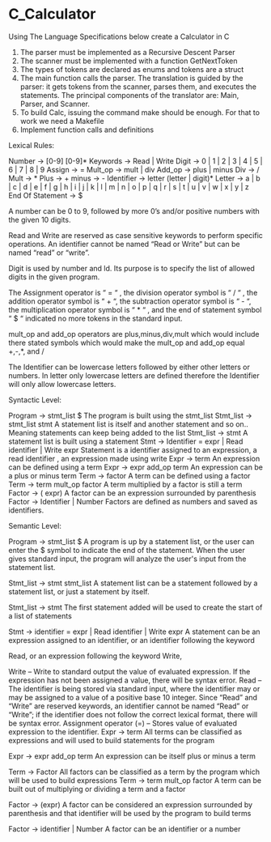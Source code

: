# C_Calculator
Using The Language Specifications below create a Calculator in C
1. The parser must be implemented as a Recursive Descent Parser
2. The scanner must be implemented with a function GetNextToken 
3. The types of tokens are declared as enums and tokens are a struct
4. The main function calls the parser. The translation is guided by the parser: it gets tokens from the scanner, parses them, and executes the statements. The principal components of the translator are: Main, Parser, and Scanner. 
5. To build Calc, issuing the command make should be enough. For that to work we need a Makefile
6. Implement function calls and definitions 
 
Lexical Rules:

Number → [0-9] [0-9]*
Keywords → Read | Write
Digit → 0 | 1 | 2 | 3 | 4 | 5 | 6 | 7 | 8 | 9
Assign → =
Mult_op →  mult | div
Add_op →  plus | minus
Div → /
Mult → *
Plus → +
minus → -
Identifier → letter (letter | digit)*
Letter →  a | b | c | d | e | f | g | h | i | j | k | l | m | n | o | p | q | r | s | t | u | v | w | x | y | z
End Of Statement → $

A number can be 0 to 9, followed  by more 0’s and/or positive numbers with the given 10 digits.

Read and Write are reserved as case sensitive keywords to perform specific operations. An identifier cannot be named “Read or Write” but can be named “read” or “write”.

Digit is used by number and ld. Its purpose is to specify the list of allowed digits in the given program. 

The Assignment operator is “ = “ , the division operator symbol is “ / “ , the addition operator symbol is “ + “, the subtraction operator symbol  is “ - “, the multiplication operator symbol  is “ * “ , and the end of statement symbol “ $ “ indicated no more tokens in the standard input. 

mult_op and add_op operators are plus,minus,div,mult which would include there stated symbols which would make the mult_op and add_op equal +,-,*, and /

The Identifier can be lowercase letters followed by either other letters or numbers. In letter only lowercase letters are defined therefore the Identifier will only allow lowercase letters. 


Syntactic Level: 

Program → stmt_list $
The program is built using the stmt_list
Stmt_list → stmt_list stmt
A statement list is itself and another statement and so on.. Meaning statements can keep being added to the list
Stmt_list → stmt
A statement list is built using a statement
Stmt → Identifier = expr | Read identifier | Write expr
Statement is a identifier assigned to an expression, a read identifier , an expression made using write 
Expr → term
An expression can be defined using a term
Expr → expr add_op term
An expression can be a plus or minus term
Term → factor 
A term can be defined using a factor
Term →  term mult_op factor 
A term multiplied by a factor is still a term
Factor → ( expr)
A factor can be an expression surrounded by parenthesis 
Factor → Identifier | Number
Factors are defined as numbers and saved as identifiers. 


















Semantic Level: 

Program → stmt_list $ 
A program is up by a statement list, or the user can enter the $ symbol to indicate the end of the statement. When the user gives standard input, the program will analyze the user's input from the statement list.

Stmt_list → stmt stmt_list 
A statement list can be a statement followed by a statement list, or just a statement by itself. 

Stmt_list → stmt
The first statement added will be used to create the start of a list of statements

Stmt → identifier = expr | Read identifier | Write expr 
A statement can be an expression assigned to an identifier, or an identifier following the keyword

Read, or an expression following the keyword Write,

Write – Write to standard output the value of evaluated expression. If the expression has not been assigned a value, there will be syntax error. 
Read – The identifier is being stored via standard input, where the identifier may or may be assigned to a value of a positive base 10 integer. Since “Read” and “Write” are reserved keywords, an identifier cannot be named “Read” or “Write”; if the identifier does not follow the correct lexical format, there will be syntax error.
Assignment operator (=) – Stores value of evaluated expression to the identifier.
Expr → term
All terms can be classified as expressions and will used to build statements for the program

Expr → expr add_op term 
An expression can be itself plus or minus a term

Term → Factor
All factors can be classified as a term by the program which will be used to build expressions 
Term → term mult_op factor 
A term can be built out of multiplying or dividing a term and a factor

Factor → (expr)
A factor can be considered an expression surrounded by parenthesis and that identifier will be used by the program to build terms

Factor → identifier | Number 
A factor can be an identifier or a number 




